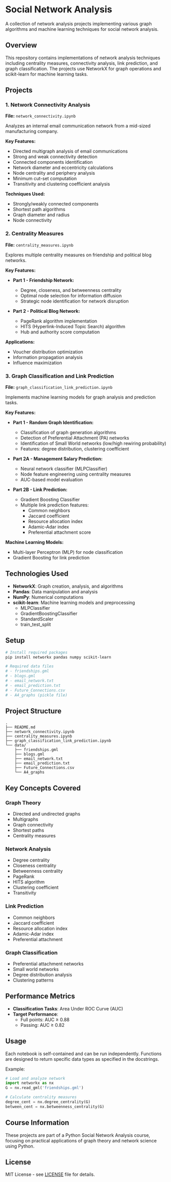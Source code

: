 # Social Network Analysis

A collection of network analysis projects implementing various graph algorithms and machine learning techniques for social network analysis.

## Overview

This repository contains implementations of network analysis techniques including centrality measures, connectivity analysis, link prediction, and graph classification. The projects use NetworkX for graph operations and scikit-learn for machine learning tasks.

## Projects

### 1. Network Connectivity Analysis
**File:** `network_connectivity.ipynb`

Analyzes an internal email communication network from a mid-sized manufacturing company.

**Key Features:**
- Directed multigraph analysis of email communications
- Strong and weak connectivity detection
- Connected components identification
- Network diameter and eccentricity calculations
- Node centrality and periphery analysis
- Minimum cut-set computation
- Transitivity and clustering coefficient analysis

**Techniques Used:**
- Strongly/weakly connected components
- Shortest path algorithms
- Graph diameter and radius
- Node connectivity

### 2. Centrality Measures
**File:** `centrality_measures.ipynb`

Explores multiple centrality measures on friendship and political blog networks.

**Key Features:**
- **Part 1 - Friendship Network:**
  - Degree, closeness, and betweenness centrality
  - Optimal node selection for information diffusion
  - Strategic node identification for network disruption

- **Part 2 - Political Blog Network:**
  - PageRank algorithm implementation
  - HITS (Hyperlink-Induced Topic Search) algorithm
  - Hub and authority score computation

**Applications:**
- Voucher distribution optimization
- Information propagation analysis
- Influence maximization

### 3. Graph Classification and Link Prediction
**File:** `graph_classification_link_prediction.ipynb`

Implements machine learning models for graph analysis and prediction tasks.

**Key Features:**
- **Part 1 - Random Graph Identification:**
  - Classification of graph generation algorithms
  - Detection of Preferential Attachment (PA) networks
  - Identification of Small World networks (low/high rewiring probability)
  - Features: degree distribution, clustering coefficient

- **Part 2A - Management Salary Prediction:**
  - Neural network classifier (MLPClassifier)
  - Node feature engineering using centrality measures
  - AUC-based model evaluation

- **Part 2B - Link Prediction:**
  - Gradient Boosting Classifier
  - Multiple link prediction features:
    - Common neighbors
    - Jaccard coefficient
    - Resource allocation index
    - Adamic-Adar index
    - Preferential attachment score

**Machine Learning Models:**
- Multi-layer Perceptron (MLP) for node classification
- Gradient Boosting for link prediction

## Technologies Used

- **NetworkX**: Graph creation, analysis, and algorithms
- **Pandas**: Data manipulation and analysis
- **NumPy**: Numerical computations
- **scikit-learn**: Machine learning models and preprocessing
  - MLPClassifier
  - GradientBoostingClassifier
  - StandardScaler
  - train_test_split

## Setup

```bash
# Install required packages
pip install networkx pandas numpy scikit-learn

# Required data files
# - friendships.gml
# - blogs.gml
# - email_network.txt
# - email_prediction.txt
# - Future_Connections.csv
# - A4_graphs (pickle file)
```

## Project Structure

```
.
├── README.md
├── network_connectivity.ipynb
├── centrality_measures.ipynb
├── graph_classification_link_prediction.ipynb
└── data/
    ├── friendships.gml
    ├── blogs.gml
    ├── email_network.txt
    ├── email_prediction.txt
    ├── Future_Connections.csv
    └── A4_graphs
```

## Key Concepts Covered

### Graph Theory
- Directed and undirected graphs
- Multigraphs
- Graph connectivity
- Shortest paths
- Centrality measures

### Network Analysis
- Degree centrality
- Closeness centrality
- Betweenness centrality
- PageRank
- HITS algorithm
- Clustering coefficient
- Transitivity

### Link Prediction
- Common neighbors
- Jaccard coefficient
- Resource allocation index
- Adamic-Adar index
- Preferential attachment

### Graph Classification
- Preferential attachment networks
- Small world networks
- Degree distribution analysis
- Clustering patterns

## Performance Metrics

- **Classification Tasks**: Area Under ROC Curve (AUC)
- **Target Performance**:
  - Full points: AUC ≥ 0.88
  - Passing: AUC ≥ 0.82

## Usage

Each notebook is self-contained and can be run independently. Functions are designed to return specific data types as specified in the docstrings.

Example:
```python
# Load and analyze network
import networkx as nx
G = nx.read_gml('friendships.gml')

# Calculate centrality measures
degree_cent = nx.degree_centrality(G)
between_cent = nx.betweenness_centrality(G)
```

## Course Information

These projects are part of a Python Social Network Analysis course, focusing on practical applications of graph theory and network science using Python.

## License

MIT License - see [LICENSE](LICENSE) file for details.
